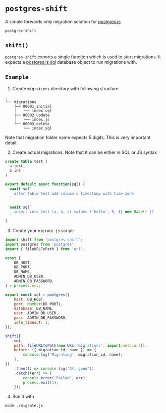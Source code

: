 # `postgres-shift`

A simple forwards only migration solution for [postgres.js](https://github.com/porsager/postgres).

`postgres-shift` 

## `shift()`
`postgres-shift` exports a single function which is used to start migrations.
It expects a [postgres.js sql]() database object to run migrations with.

## `Example`

1. Create `migrations` directory with following structure
```
.
└── migrations
    ├── 00001_initial
    │   └── index.sql
    ├── 00002_update
    │   └── index.js
    └── 00003_delete
        └── index.sql
```
Note that migration folder name expects 5 digits. This is very important
detail.

2. Create actual migrations. Note that it can be either in SQL or JS syntax
```sql
create table test (
  a text,
  b int
)
```
```js
export default async function(sql) {
  await sql`
    alter table test add column c timestamp with time zone
  `

  await sql`
    insert into test (a, b, c) values ('hello', 9, ${ new Date() })
  `
}
```

3. Create your `migrate.js` script:
```js
import shift from 'postgres-shift';
import postgres from 'postgres';
import { fileURLToPath } from 'url';

const {
    DB_HOST,
    DB_PORT,
    DB_NAME,
    ADMIN_DB_USER,
    ADMIN_DB_PASSWORD,
} = process.env;

export const sql = postgres({
    host: DB_HOST,
    port: Number(DB_PORT),
    database: DB_NAME,
    user: ADMIN_DB_USER,
    pass: ADMIN_DB_PASSWORD,
    idle_timeout: 1,
});

shift({
    sql,
    path: fileURLToPath(new URL('migrations', import.meta.url)),
    before: ({ migration_id, name }) => {
        console.log('Migrating', migration_id, name);
    },
})
    .then(() => console.log('All good'))
    .catch((err) => {
        console.error('Failed', err);
        process.exit(1);
    });
```

4. Run it with
```console
node ./migrate.js
```
